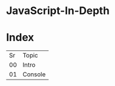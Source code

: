 # JavaScript-In-Depth

<h1>Index </h1>
<table>
<tr>
<td>Sr</td>
<td>Topic</td>
</tr>
<tr>
<td>00</td>
<td>Intro</td>
</tr>
<tr>
<td>01</td>
<td>Console</td>
</tr>
</table>
